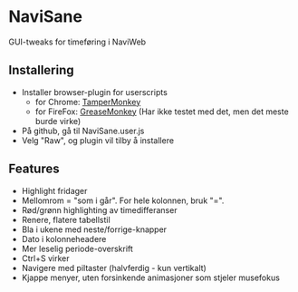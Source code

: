 NaviSane
========

GUI-tweaks for timeføring i NaviWeb

Installering
------------
* Installer browser-plugin for userscripts
  * for Chrome: [TamperMonkey](https://chrome.google.com/webstore/detail/tampermonkey/dhdgffkkebhmkfjojejmpbldmpobfkfo)
  * for FireFox: [GreaseMonkey](https://addons.mozilla.org/en-US/firefox/addon/greasemonkey/) (Har ikke testet med det, men det meste burde virke)
* På github, gå til NaviSane.user.js
* Velg "Raw", og plugin vil tilby å installere

Features
--------
* Highlight fridager
* Mellomrom = "som i går". For hele kolonnen, bruk "=".
* Rød/grønn highlighting av timedifferanser
* Renere, flatere tabellstil
* Bla i ukene med neste/forrige-knapper
* Dato i kolonneheadere
* Mer leselig periode-overskrift
* Ctrl+S virker
* Navigere med piltaster (halvferdig - kun vertikalt)
* Kjappe menyer, uten forsinkende animasjoner som stjeler musefokus